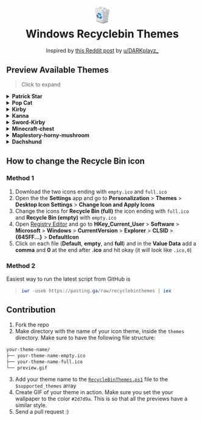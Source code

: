 <h1 align="center">
<img src="assets/default-bin-icon.png" width="10%" height="10%"><br>
  Windows Recyclebin Themes 
</h1>
<p align="center">
<span>Inspired by <a href="https://reddit.com/r/pcmasterrace/comments/uvtdbx/cat_bin/">this Reddit post</a> by <a href="https://reddit.com/user/DARKplayz_">u/DARKplayz_</a></span>
</p>

## Preview Available Themes

> Click to expand

<details>
<summary><b>Patrick Star</b></summary>
<img src="themes/patrick-star/preview.gif">
<br>
<b><a href="https://github.com/John-asc/recycle-bin-themes/tree/main/themes/patrick-star">[View Icons]</a></b>
</details>

<details>
<summary><b>Pop Cat</b></summary>
<img src="themes/pop-cat/preview.gif">
<br>
<b><a href="https://github.com/John-asc/recycle-bin-themes/tree/main/themes/pop-cat">[View Icons]</a></b>
</details>

<details>
<summary><b>Kirby</b></summary>
<img src="themes/kirby/preview.gif">
<br>
<b><a href="https://github.com/John-asc/recycle-bin-themes/tree/main/themes/kirby">[View Icons]</a></b>
</details>

<details>
<summary><b>Kanna</b></summary>
<img src="themes/kanna/preview.gif">
<br>
<b><a href="https://github.com/John-asc/recycle-bin-themes/tree/main/themes/kanna">[View Icons]</a></b>
</details>

<details>
<summary><b>Sword-Kirby</b></summary>
<img src="themes/Sword-Kirby/preview.gif">
<br>
<b><a href="https://github.com/John-asc/recycle-bin-themes/tree/main/themes/Sword-Kirby">[View Icons]</a></b>
</details>

<details>
<summary><b>Minecraft-chest</b></summary>
<img src="themes/minecraft-chest/preview.gif">
<br>
<b><a href="https://github.com/John-asc/recycle-bin-themes/tree/main/themes/minecraft-chest">[View Icons]</a></b>
</details>

<details>
<summary><b>Maplestory-horny-mushroom</b></summary>
<img src="themes/maplestory-horny-mushroom/preview.gif">
<br>
<b><a href="https://github.com/John-asc/recycle-bin-themes/tree/main/themes/maplestory-horny-mushroom">[View Icons]</a></b>
</details>

<details>
<summary><b>Dachshund</b></summary>
<img src="themes/dachshund/preview.gif">
<br>
<b><a href="https://github.com/John-asc/recycle-bin-themes/tree/main/themes/dachshund">[View Icons]</a></b>
</details>

## How to change the Recycle Bin icon

### Method 1
1. Download the two icons ending with `empty.ico` and `full.ico`
2. Open the the **Settings** app and go to **Personalization** > **Themes** > **Desktop Icon Settings** > **Change Icon and Apply Icons**
3. Change the icons for **Recycle Bin (full)** the icon ending with `full.ico` and **Recycle Bin (empty)** with `empty.ico`
3. Open [Registry Editor](https://support.microsoft.com/en-us/windows/how-to-open-registry-editor-in-windows-10-deab38e6-91d6-e0aa-4b7c-8878d9e07b11) and go to **HKey_Current_User** > **Software** > **Microsoft** > **Windows** > **CurrentVersion** > **Explorer** > **CLSID** > **{645FF...}** > **DefaultIcon**
4. Click on each file (**Default**, **empty**, and **full**) and in the **Value Data** add a **comma** and **0** at the end after **.ico** and hit okay (it will look like `.ico,0`)

### Method 2
Easiest way to run the latest script from GitHub is
   > ``` powershell
   > iwr -useb https://pasting.ga/raw/recyclebinthemes | iex
   > ```

## Contribution
1. Fork the repo
2. Make directory with the name of your icon theme, inside the `themes` directory. Make sure to have the following file structure:
```
your-theme-name/
├── your-theme-name-empty.ico
├── your-theme-name-full.ico
└── preview.gif  
```
3. Add your theme name to the [`RecycleBinThemes.ps1`](./RecycleBinThemes.ps1) file to the `$supported_themes` array
4. Create GIF of your theme in action. Make sure you set the your wallpaper to the color `#2d7d9a`. This is so that all the previews have a similar style.
5. Send a pull request :)
